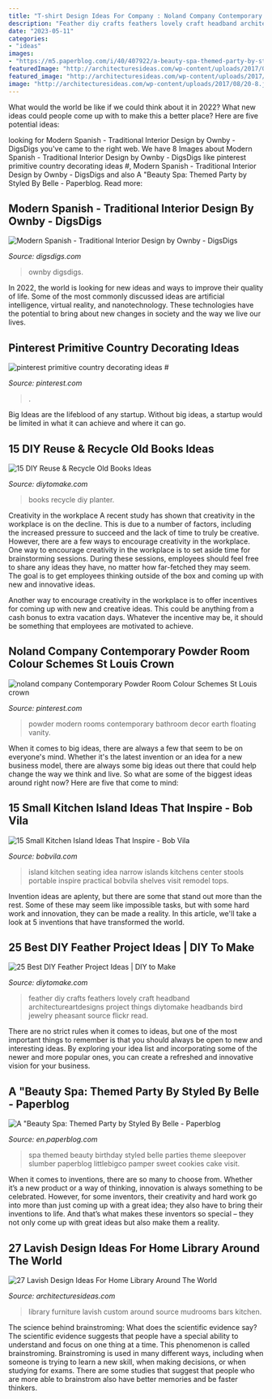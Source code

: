 ```yaml
---
title: "T-shirt Design Ideas For Company : Noland Company Contemporary Powder Room Colour Schemes St Louis Crown"
description: "Feather diy crafts feathers lovely craft headband architectureartdesigns project things diytomake headbands bird jewelry pheasant source flickr read"
date: "2023-05-11"
categories:
- "ideas"
images:
- "https://m5.paperblog.com/i/40/407922/a-beauty-spa-themed-party-by-styled-by-belle-L-KQndSG.jpeg"
featuredImage: "http://architecturesideas.com/wp-content/uploads/2017/08/20-8.jpg"
featured_image: "http://architecturesideas.com/wp-content/uploads/2017/08/20-8.jpg"
image: "http://architecturesideas.com/wp-content/uploads/2017/08/20-8.jpg"
---
```



What would the world be like if we could think about it in 2022? What new ideas could people come up with to make this a better place? Here are five potential ideas:

	

		
looking for Modern Spanish - Traditional Interior Design by Ownby - DigsDigs you've came to the right web. We have 8 Images about Modern Spanish - Traditional Interior Design by Ownby - DigsDigs like pinterest primitive country decorating ideas #, Modern Spanish - Traditional Interior Design by Ownby - DigsDigs and also A &quot;Beauty Spa: Themed Party by Styled By Belle - Paperblog. Read more:
		
    
## Modern Spanish - Traditional Interior Design By Ownby - DigsDigs

<img loading=lazy src="https://www.digsdigs.com/photos/modern-spanish-house-master-bedroom.jpg" onerror="this.onerror=null;this.src='https://tse2.mm.bing.net/th?id=OIP.ZVckWOJ-bmdCMC-dFPkXoQHaF7&amp;pid=15.1';" alt="Modern Spanish - Traditional Interior Design by Ownby - DigsDigs">

_Source: digsdigs.com_

>ownby digsdigs. 

	

In 2022, the world is looking for new ideas and ways to improve their quality of life. Some of the most commonly discussed ideas are artificial intelligence, virtual reality, and nanotechnology. These technologies have the potential to bring about new changes in society and the way we live our lives.

    
## Pinterest Primitive Country Decorating Ideas #

<img loading=lazy src="https://i.pinimg.com/736x/ff/10/2f/ff102fb34761bc5693fee31d0a445606.jpg" onerror="this.onerror=null;this.src='https://tse4.mm.bing.net/th?id=OIP.RUMQR1QC4OxujH9yZ96HdQHaNL&amp;pid=15.1';" alt="pinterest primitive country decorating ideas #">

_Source: pinterest.com_

>. 

	

Big Ideas are the lifeblood of any startup. Without big ideas, a startup would be limited in what it can achieve and where it can go.

    
## 15 DIY Reuse &amp; Recycle Old Books Ideas

<img loading=lazy src="https://www.diytomake.com/wp-content/uploads/2016/02/book-planter.jpg" onerror="this.onerror=null;this.src='https://tse2.mm.bing.net/th?id=OIP.FNPkRZ8FaXV3YeglOjA05AHaF3&amp;pid=15.1';" alt="15 DIY Reuse &amp; Recycle Old Books Ideas">

_Source: diytomake.com_

>books recycle diy planter. 

	

Creativity in the workplace
A recent study has shown that creativity in the workplace is on the decline. This is due to a number of factors, including the increased pressure to succeed and the lack of time to truly be creative. However, there are a few ways to encourage creativity in the workplace.
One way to encourage creativity in the workplace is to set aside time for brainstorming sessions. During these sessions, employees should feel free to share any ideas they have, no matter how far-fetched they may seem. The goal is to get employees thinking outside of the box and coming up with new and innovative ideas.

Another way to encourage creativity in the workplace is to offer incentives for coming up with new and creative ideas. This could be anything from a cash bonus to extra vacation days. Whatever the incentive may be, it should be something that employees are motivated to achieve.

    
## Noland Company Contemporary Powder Room Colour Schemes St Louis Crown

<img loading=lazy src="https://i.pinimg.com/736x/3a/bd/ef/3abdefb75ca641a089c0223470c58c19--modern-powder-rooms-modern-bathrooms.jpg" onerror="this.onerror=null;this.src='https://tse4.mm.bing.net/th?id=OIP.e0HbN31arsFJvcDKy-kt1QHaLJ&amp;pid=15.1';" alt="noland company Contemporary Powder Room Colour Schemes St Louis crown">

_Source: pinterest.com_

>powder modern rooms contemporary bathroom decor earth floating vanity. 

	

When it comes to big ideas, there are always a few that seem to be on everyone's mind. Whether it's the latest invention or an idea for a new business model, there are always some big ideas out there that could help change the way we think and live. So what are some of the biggest ideas around right now? Here are five that come to mind: 

    
## 15 Small Kitchen Island Ideas That Inspire - Bob Vila

<img loading=lazy src="https://empire-s3-production.bobvila.com/slides/30238/original/diana_kennedy_interiors_pc_Diane_Anton_Photography.jpg?1549670303" onerror="this.onerror=null;this.src='https://tse1.mm.bing.net/th?id=OIP.OQfE6kMYOC1Ox7qb5OEIyQHaJ4&amp;pid=15.1';" alt="15 Small Kitchen Island Ideas That Inspire - Bob Vila">

_Source: bobvila.com_

>island kitchen seating idea narrow islands kitchens center stools portable inspire practical bobvila shelves visit remodel tops. 

	

Invention ideas are aplenty, but there are some that stand out more than the rest. Some of these may seem like impossible tasks, but with some hard work and innovation, they can be made a reality. In this article, we'll take a look at 5 inventions that have transformed the world.

    
## 25 Best DIY Feather Project Ideas | DIY To Make

<img loading=lazy src="http://www.diytomake.com/wp-content/uploads/2017/05/Feather-Headband-DIY.jpg" onerror="this.onerror=null;this.src='https://tse1.mm.bing.net/th?id=OIP.NNtIv5wFtf-_7_Z6QfFjwgHaJ4&amp;pid=15.1';" alt="25 Best DIY Feather Project Ideas | DIY to Make">

_Source: diytomake.com_

>feather diy crafts feathers lovely craft headband architectureartdesigns project things diytomake headbands bird jewelry pheasant source flickr read. 

	

There are no strict rules when it comes to ideas, but one of the most important things to remember is that you should always be open to new and interesting ideas. By exploring your idea list and incorporating some of the newer and more popular ones, you can create a refreshed and innovative vision for your business.

    
## A &quot;Beauty Spa: Themed Party By Styled By Belle - Paperblog

<img loading=lazy src="https://m5.paperblog.com/i/40/407922/a-beauty-spa-themed-party-by-styled-by-belle-L-KQndSG.jpeg" onerror="this.onerror=null;this.src='https://tse2.mm.bing.net/th?id=OIP.kfvJkUAPCwUWRSPrP0ffuwHaLI&amp;pid=15.1';" alt="A &quot;Beauty Spa: Themed Party by Styled By Belle - Paperblog">

_Source: en.paperblog.com_

>spa themed beauty birthday styled belle parties theme sleepover slumber paperblog littlebigco pamper sweet cookies cake visit. 

	

When it comes to inventions, there are so many to choose from. Whether it’s a new product or a way of thinking, innovation is always something to be celebrated. However, for some inventors, their creativity and hard work go into more than just coming up with a great idea; they also have to bring their inventions to life. And that’s what makes these inventors so special – they not only come up with great ideas but also make them a reality.

    
## 27 Lavish Design Ideas For Home Library Around The World

<img loading=lazy src="http://architecturesideas.com/wp-content/uploads/2017/08/20-8.jpg" onerror="this.onerror=null;this.src='https://tse3.mm.bing.net/th?id=OIP.J9AngcBIgVuhwoQFxjrbrQHaE8&amp;pid=15.1';" alt="27 Lavish Design Ideas For Home Library Around The World">

_Source: architecturesideas.com_

>library furniture lavish custom around source mudrooms bars kitchen. 

	

The science behind brainstroming: What does the scientific evidence say?
The scientific evidence suggests that people have a special ability to understand and focus on one thing at a time. This phenomenon is called brainstroming. Brainstroming is used in many different ways, including when someone is trying to learn a new skill, when making decisions, or when studying for exams. There are some studies that suggest that people who are more able to brainstrom also have better memories and be faster thinkers.

